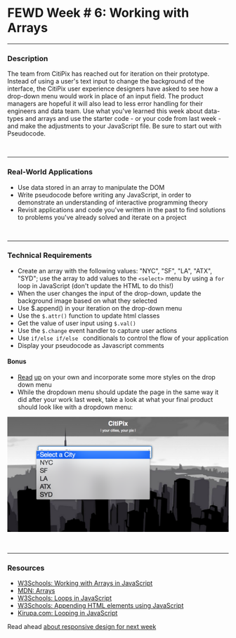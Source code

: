 # FEWD Week # 6: Working with Arrays

---


### Description 


The team from CitiPix has reached out for iteration on their prototype.  Instead of using a user's text input to change the background of the interface, the CitiPix user experience designers have asked to see how a drop-down menu would work in place of an input field.  The product managers are hopeful it will also lead to less error handling for their engineers and data team.  Use what you've learned this week about data-types and arrays and use the starter code - or your code from last week - and make the adjustments to your JavaScript file. Be sure to start out with Pseudocode. 

<br>

---


### Real-World Applications


- Use data stored in an array to manipulate the DOM 
- Write pseudocode before writing any JavaScript, in order to demonstrate an understanding of interactive programming theory
- Revisit applications and code you've written in the past to find solutions to problems you've already solved and iterate on a project 

<br>

---


### Technical Requirements 

- Create an array with the following values: "NYC", "SF", "LA", "ATX", "SYD"; use the array to add values to the ```<select>``` menu by using a ```for``` loop in JavaScript (don't update the HTML to do this!)
- When the user changes the input of the drop-down, update the background image based on what they selected
- Use $.append() in your iteration on the drop-down menu 
- Use the ```$.attr()``` function to update html classes 
- Get the value of user input using ```$.val()```
- Use the ```$.change``` event handler to capture user actions
- Use ```if/else if/else ``` conditionals to control the flow of your application
- Display your pseudocode as Javascript comments

#### Bonus

- [Read](http://bavotasan.com/2011/style-select-box-using-only-css/) [up](https://css-tricks.com/dropdown-default-styling/) on your own and incorporate some more styles on the drop down menu
- While the dropdown menu should update the page in the same way it did after your work last week, take a look at what your final product should look like with a dropdown menu:


![Deliverable](images/citipix_solution_week6.png)

<br>

---

### Resources


- [W3Schools: Working with Arrays in JavaScript](http://www.w3schools.com/js/js_arrays.asp)
- [MDN: Arrays](https://developer.mozilla.org/en-US/docs/Web/JavaScript/Reference/Global_Objects/Array)
- [W3Schools: Loops in JavaScript](http://www.w3schools.com/js/js_loop_for.asp)
- [W3Schools: Appending HTML elements using JavaScript](http://www.w3schools.com/jquery/html_append.asp)
- [Kirupa.com: Looping in JavaScript](http://www.kirupa.com/html5/loops_in_javascript.htm)

Read ahead [about responsive design for next week](http://www.smashingmagazine.com/2011/01/12/guidelines-for-responsive-web-design/)

